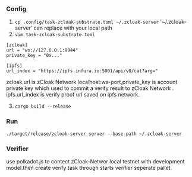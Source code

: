 ### Config
1. `cp .config/task-zcloak-substrate.toml ~/.zcloak-server`
    '~/.zcloak-server' can replace with your local path
2. `vim task-zcloak-substrate.toml`
```
[zcloak]
url = "ws://127.0.0.1:9944"
private_key = "0x..."

[ipfs]
url_index = "https://ipfs.infura.io:5001/api/v0/cat?arg="
```
zcloak.url is zCloak Network localhost:ws-port,private_key is account private key which used to commit a verify result to zCloak Network .
ipfs.url_index is verify proof url saved on ipfs network.

3. `cargo build --release`

### Run
```
./target/release/zcloak-server server --base-path ~/.zcloak-server
```

### Verifier
use polkadot.js to contect  zCloak-Networ local testnet with development model.then create verify task through starts verifier seperate pallet.